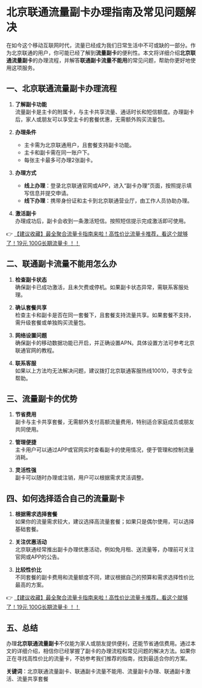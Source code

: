 # 北京联通流量副卡办理指南及常见问题解决

在如今这个移动互联网时代，流量已经成为我们日常生活中不可或缺的一部分。作为北京联通的用户，你可能已经了解到**流量副卡**的便利性。本文将详细介绍**北京联通流量副卡**的办理流程，并解答**联通副卡流量不能用**的常见问题，帮助你更好地使用这项服务。

## 一、北京联通流量副卡办理流程

1. **了解副卡功能**  
   流量副卡是主卡的附属卡，与主卡共享流量、通话时长和短信额度。办理副卡后，家人或朋友可以享受主卡的套餐优惠，无需额外购买流量包。

2. **办理条件**  
   - 主卡需为北京联通用户，且套餐支持副卡功能。  
   - 主卡和副卡需在同一账户下。  
   - 每张主卡最多可办理2张副卡。

3. **办理方式**  
   - **线上办理**：登录北京联通官网或APP，进入“副卡办理”页面，按照提示填写信息并提交申请。  
   - **线下办理**：携带身份证和主卡到北京联通营业厅，由工作人员协助办理。

4. **激活副卡**  
   办理成功后，副卡会收到一条激活短信。按照短信提示完成激活即可使用。

👉 [【建议收藏】最全聚合流量卡指南来啦！高性价比流量卡推荐，看这个就够了！19元 100G长期流量卡 ！！](https://bit.ly/Liuliangka)

## 二、联通副卡流量不能用怎么办

1. **检查副卡状态**  
   确保副卡已成功激活，且未欠费或停机。如果副卡状态异常，需联系客服处理。

2. **确认套餐共享**  
   检查主卡和副卡是否在同一套餐下，且套餐支持流量共享。如果套餐不支持，需升级套餐或单独购买流量包。

3. **网络设置问题**  
   确保副卡的移动数据功能已开启，并正确设置APN。具体设置方法可参考北京联通官网的教程。

4. **联系客服**  
   如果以上方法均无法解决问题，建议拨打北京联通客服热线10010，寻求专业帮助。

## 三、流量副卡的优势

1. **节省费用**  
   副卡与主卡共享套餐，无需额外支付高额流量费用，特别适合家庭成员或朋友共同使用。

2. **管理便捷**  
   主卡用户可以通过APP或官网实时查看副卡的使用情况，便于管理和控制流量消耗。

3. **灵活性强**  
   副卡可以随时办理或注销，用户可以根据需求灵活调整。

## 四、如何选择适合自己的流量副卡

1. **根据需求选择套餐**  
   如果你的流量需求较大，建议选择高流量套餐；如果只是偶尔使用，可以选择基础套餐。

2. **关注优惠活动**  
   北京联通经常推出副卡办理优惠活动，例如免月租、送流量等，办理前可关注官网或APP的公告。

3. **比较性价比**  
   不同套餐的副卡费用和流量额度不同，建议根据自己的预算和需求选择性价比最高的方案。

👉 [【建议收藏】最全聚合流量卡指南来啦！高性价比流量卡推荐，看这个就够了！19元 100G长期流量卡 ！！](https://bit.ly/Liuliangka)

## 五、总结

办理**北京联通流量副卡**不仅能为家人或朋友提供便利，还能节省通信费用。通过本文的详细介绍，相信你已经掌握了副卡的办理流程和常见问题的解决方法。如果你正在寻找高性价比的流量卡，不妨参考我们推荐的指南，找到最适合你的方案。

**关键词**：北京联通流量副卡、联通副卡流量不能用、流量副卡办理、联通副卡激活、流量共享套餐